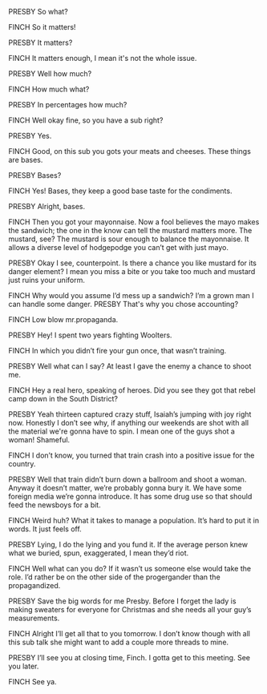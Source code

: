 PRESBY
So what?

FINCH
So it matters!

PRESBY
It matters?

FINCH
It matters enough, I mean it's not the whole issue.

PRESBY
Well how much?

FINCH
How much what?

PRESBY
In percentages how much? 

FINCH
Well okay fine, so you have a sub right?

PRESBY
Yes. 

FINCH
Good, on this sub you gots your meats and cheeses. These things are bases. 

PRESBY
Bases?

FINCH
Yes! Bases, they keep a good base taste for the condiments.

PRESBY
Alright, bases.

FINCH
Then you got your mayonnaise. Now a fool believes the mayo makes the sandwich; the one in the know can tell the mustard matters more. The mustard, see? The mustard is sour enough to balance the mayonnaise. It allows a diverse level of hodgepodge you can’t get with just mayo. 

PRESBY
Okay I see, counterpoint. Is there a chance you like mustard for its danger element? I mean you miss a bite or you take too much and mustard just ruins your uniform.

FINCH
Why would you assume I’d mess up a sandwich? I’m a grown man I can handle some danger.
PRESBY
That's why you chose accounting?

FINCH
Low blow mr.propaganda. 

PRESBY
Hey! I spent two years fighting Woolters.

FINCH
In which you didn’t fire your gun once, that wasn’t training. 

PRESBY
Well what can I say? At least I gave the enemy a chance to shoot me.

FINCH
Hey a real hero, speaking of heroes. Did you see they got that rebel camp down in the South District? 

PRESBY
Yeah thirteen captured crazy stuff, Isaiah’s jumping with joy right now. Honestly I don’t see why, if anything our weekends are shot with all the material we're gonna have to spin. I mean one of the guys shot a woman! Shameful.

FINCH
I don’t know, you turned that train crash into a positive issue for the country.

PRESBY
Well that train didn’t burn down a ballroom and shoot a woman. Anyway it doesn’t matter, we’re probably gonna bury it. We have some foreign media we’re gonna introduce. It has some drug use so that should feed the newsboys for a bit.

FINCH
Weird huh? What it takes to manage a population. It’s hard to put it in words. It just feels off.

PRESBY
Lying, I do the lying and you fund it. If the average person knew what we buried, spun, exaggerated, I mean they’d riot. 

FINCH
Well what can you do? If it wasn’t us someone else would take the role. I’d rather be on the other side of the progergander than the propagandized.

PRESBY
Save the big words for me Presby. Before I forget the lady is making sweaters for everyone for Christmas and she needs all your guy’s measurements.

FINCH
Alright I’ll get all that to you tomorrow. I don’t know though with all this sub talk she might want to add a couple more threads to mine.

PRESBY
I’ll see you at closing time, Finch. I gotta get to this meeting. 
See you later.

FINCH
See ya.